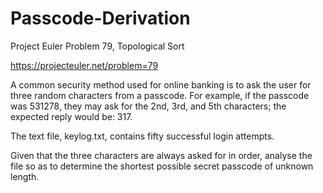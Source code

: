 # Passcode-Derivation
Project Euler Problem 79, Topological Sort

https://projecteuler.net/problem=79

A common security method used for online banking is to ask the user for three random characters from a passcode. For example, if the passcode was 531278, they may ask for the 2nd, 3rd, and 5th characters; the expected reply would be: 317.

The text file, keylog.txt, contains fifty successful login attempts.

Given that the three characters are always asked for in order, analyse the file so as to determine the shortest possible secret passcode of unknown length.
